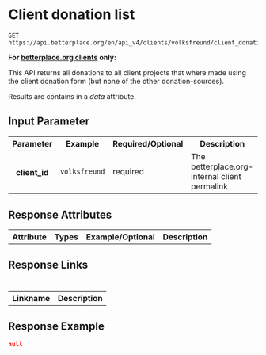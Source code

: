 
# Client donation list

```nginx
GET https://api.betterplace.org/en/api_v4/clients/volksfreund/client_donations.json
```

**For [betterplace.org clients](../README.md#client-api) only:**

This API returns all donations to all client projects that where made using
the client donation form (but none of the other donation-sources).

Results are contains in a *data* attribute.


## Input Parameter

<table>
  <tr>
    <th>Parameter</th>
    <th>Example</th>
    <th>Required/Optional</th>
    <th>Description</th>
  </tr>
  <tr>
    <th>client_id</th>
    <td><code>volksfreund</code></td>
    <td>required</td>
    <td>The betterplace.org-internal client permalink</td>
  </tr>
</table>

## Response Attributes

<table>
  <tr>
    <th>Attribute</th>
    <th>Types</th>
    <th>Example/Optional</th>
    <th>Description</th>
  </tr>
</table>

## Response Links
#
<table>
  <tr>
    <th>Linkname</th>
    <th>Description</th>
  </tr>
</table>

## Response Example

```json
null
```

